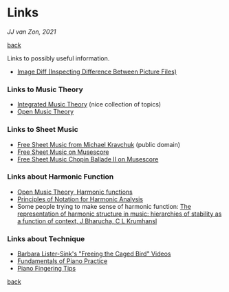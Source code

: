 Links
=====

*JJ van Zon, 2021*

[back](./)

Links to possibly useful information.

- <a href="https://online-image-comparison.com" target="_blank" rel="noopener noreferrer">Image Diff (Inspecting Difference Between Picture Files)</a>

### Links to Music Theory

- <a href="https://intmus.github.io/inttheory21-22/" target="_blank" rel="noopener noreferrer">Integrated Music Theory</a> (nice collection of topics)
- <a href="http://openmusictheory.com" target="_blank" rel="noopener noreferrer">Open Music Theory</a>

### Links to Sheet Music

- <a href="https://michaelkravchuk.com/free-sheet-music/" target="_blank" rel="noopener noreferrer">Free Sheet Music from Michael Kravchuk</a> (public domain)
- <a href="https://musescore.com/" target="_blank" rel="noopener noreferrer">Free Sheet Music on Musescore</a>
- <a href="https://musescore.com/hmscomp/chopin-ballade-no-2-piano-solo" target="_blank" rel="noopener noreferrer">Free Sheet Music Chopin Ballade Ⅱ on Musescore</a>

### Links about Harmonic Function

- <a href="http://openmusictheory.com/harmonicFunctions.html" target="_blank" rel="noopener noreferrer">Open Music Theory, Harmonic functions</a>
- <a href="https://www.brianedwardjarvis.com/TheoryTopics/notation_principles_harmonic_analysis.html" target="_blank" rel="noopener noreferrer">Principles of Notation for Harmonic Analysis</a>
- Some people trying to make sense of harmonic function: <a href="http://music.psych.cornell.edu/articles/tonality/HierarchicalRepresentationOfHarmonicStructure.pdf" target="_blank" rel="noopener noreferrer">The representation of harmonic structure in music: hierarchies of stability as a function of context, J Bharucha, C L Krumhansl</a>

### Links about Technique

- <a href="https://www.youtube.com/user/BarbaraListerSink/videos" target="_blank" rel="noopener noreferrer">Barbara Lister-Sink's "Freeing the Caged Bird" Videos</a>
- <a href="https://fundamentals-of-piano-practice.readthedocs.io/chapter1/index.html" target="_blank" rel="noopener noreferrer">Fundamentals of Piano Practice</a>
- <a href="https://www.onlinepianocoach.com/piano-fingering.html" target="_blank" rel="noopener noreferrer">Piano Fingering Tips</a>

[back](./)